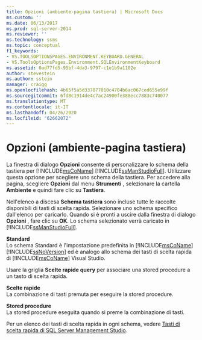 ```yaml
---
title: Opzioni (ambiente-pagina tastiera) | Microsoft Docs
ms.custom: ''
ms.date: 06/13/2017
ms.prod: sql-server-2014
ms.reviewer: ''
ms.technology: ssms
ms.topic: conceptual
f1_keywords:
- VS.TOOLSOPTIONSPAGES.ENVIRONMENT.KEYBOARD.GENERAL
- VS.ToolsOptionsPages.Environment.SQLEnvironmentKeyboard
ms.assetid: 0ad77fd5-95bf-4da3-9797-c1e1b9a1102e
author: stevestein
ms.author: sstein
manager: craigg
ms.openlocfilehash: 4b65f5a5d337877010c4704b6ac067ced655e99f
ms.sourcegitcommit: 6fd8c1914de4c7ac24900fe388ecc7883c740077
ms.translationtype: MT
ms.contentlocale: it-IT
ms.lasthandoff: 04/26/2020
ms.locfileid: "62662072"
---
```

# <a name="options-environment-keyboard-page"></a>Opzioni (ambiente-pagina tastiera)
  La finestra di dialogo **Opzioni** consente di personalizzare lo schema della tastiera per [!INCLUDE[msCoName](../../includes/msconame-md.md)] [!INCLUDE[ssManStudioFull](../../includes/ssmanstudiofull-md.md)]. Utilizzare questa opzione per scegliere uno schema della tastiera. Per accedere alla pagina, scegliere **Opzioni** dal menu **Strumenti** , selezionare la cartella **Ambiente** e quindi fare clic su **Tastiera**.  
  
 Nell'elenco a discesa **Schema tastiera** sono incluse tutte le raccolte disponibili di tasti di scelta rapida. Selezionare uno schema specifico dall'elenco per caricarlo. Quando si è pronti a uscire dalla finestra di dialogo **Opzioni** , fare clic su **OK**. Lo schema selezionato verrà caricato in [!INCLUDE[ssManStudioFull](../../includes/ssmanstudiofull-md.md)].  
  
 **Standard**  
 Lo schema Standard è l'impostazione predefinita in [!INCLUDE[msCoName](../../includes/msconame-md.md)] [!INCLUDE[ssNoVersion](../../includes/ssnoversion-md.md)] ed è analogo allo schema dei tasti di scelta rapida di [!INCLUDE[msCoName](../../includes/msconame-md.md)] Visual Studio.  
  
 Usare la griglia **Scelte rapide query** per associare una stored procedure a un tasto di scelta rapida.  
  
 **Scelte rapide**  
 La combinazione di tasti premuta per eseguire la stored procedure.  
  
 **Stored procedure**  
 La stored procedure eseguita quando si preme la combinazione di tasti.  
  
 Per un elenco dei tasti di scelta rapida in ogni schema, vedere [Tasti di scelta rapida di SQL Server Management Studio](../sql-server-management-studio-keyboard-shortcuts.md).  
  
  

